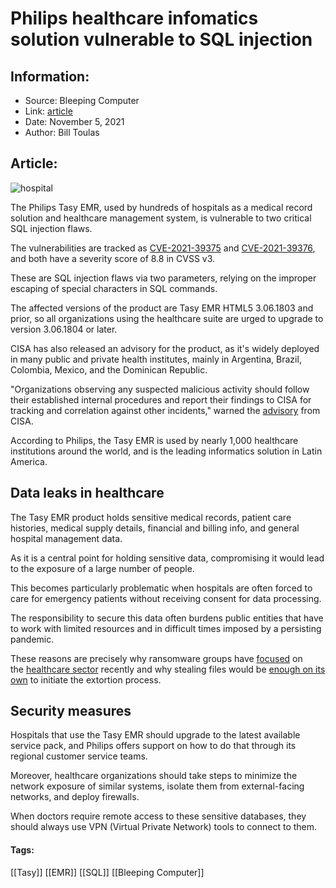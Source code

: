 # Philips healthcare infomatics solution vulnerable to SQL injection
### 

## Information:
+ Source: Bleeping Computer
+ Link: [article](https://www.bleepingcomputer.com/news/security/philips-healthcare-infomatics-solution-vulnerable-to-sql-injection/)
+ Date: November 5, 2021
+ Author: Bill Toulas


## Article:
![hospital](https://www.bleepstatic.com/content/hl-images/2021/10/18/hospital_ward.jpg?rand=125395396)


The Philips Tasy EMR, used by hundreds of hospitals as a medical record solution and healthcare management system, is vulnerable to two critical SQL injection flaws.


The vulnerabilities are tracked as [CVE-2021-39375](https://nvd.nist.gov/vuln/detail/CVE-2021-39375) and [CVE-2021-39376](https://nvd.nist.gov/vuln/detail/CVE-2021-39376), and both have a severity score of 8.8 in CVSS v3.


These are SQL injection flaws via two parameters, relying on the improper escaping of special characters in SQL commands.


The affected versions of the product are Tasy EMR HTML5 3.06.1803 and prior, so all organizations using the healthcare suite are urged to upgrade to version 3.06.1804 or later.


CISA has also released an advisory for the product, as it's widely deployed in many public and private health institutes, mainly in Argentina, Brazil, Colombia, Mexico, and the Dominican Republic.


"Organizations observing any suspected malicious activity should follow their established internal procedures and report their findings to CISA for tracking and correlation against other incidents," warned the [advisory](http://us-cert.cisa.gov/ics/advisories/icsma-21-308-01) from CISA.


According to Philips, the Tasy EMR is used by nearly 1,000 healthcare institutions around the world, and is the leading informatics solution in Latin America.


Data leaks in healthcare
------------------------


The Tasy EMR product holds sensitive medical records, patient care histories, medical supply details, financial and billing info, and general hospital management data.


As it is a central point for holding sensitive data, compromising it would lead to the exposure of a large number of people.


This becomes particularly problematic when hospitals are often forced to care for emergency patients without receiving consent for data processing.


The responsibility to secure this data often burdens public entities that have to work with limited resources and in difficult times imposed by a persisting pandemic.


These reasons are precisely why ransomware groups have [focused](https://www.bleepingcomputer.com/news/security/fbi-conti-ransomware-attacked-16-us-healthcare-first-responder-orgs/) on the [healthcare sector](https://www.bleepingcomputer.com/news/security/ryuk-ransomware-is-the-top-threat-for-the-healthcare-sector/) recently and why stealing files would be [enough on its own](https://www.bleepingcomputer.com/news/security/snapmc-hackers-skip-file-encryption-and-just-steal-your-files/) to initiate the extortion process.


Security measures
-----------------


Hospitals that use the Tasy EMR should upgrade to the latest available service pack, and Philips offers support on how to do that through its regional customer service teams.


Moreover, healthcare organizations should take steps to minimize the network exposure of similar systems, isolate them from external-facing networks, and deploy firewalls.


When doctors require remote access to these sensitive databases, they should always use VPN (Virtual Private Network) tools to connect to them.




#### Tags:
[[Tasy]] [[EMR]] [[SQL]] [[Bleeping Computer]]
